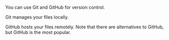 You can use Git and GitHub for version control.

Git manages your files locally.

GitHub hosts your files remotely. Note that there are alternatives to GitHub, but GitHub is the most popular.